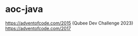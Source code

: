 # aoc-java
https://adventofcode.com/2015 (Qubee Dev Challenge 2023)  
https://adventofcode.com/2017  
